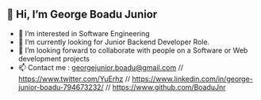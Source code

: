 ## 👋 Hi, I’m George Boadu Junior
- 👀 I’m interested in Software Engineering
- 🌱 I’m currently looking for Junior Backend Developer Role.
- 💞️ I’m looking forward to collaborate with people on a Software or Web  development projects
- 📫 Contact me : georgejunior.boadu@gmail.com // https://www.twitter.com/YuErhz // https://www.linkedin.com/in/george-junior-boadu-794673232/ // https://www.github.com/BoaduJnr

<!---
BoaduJnr/BoaduJnr is a ✨ special ✨ repository because its `README.md` (this file) appears on your GitHub profile.
You can click the Preview link to take a look at your changes.
--->
